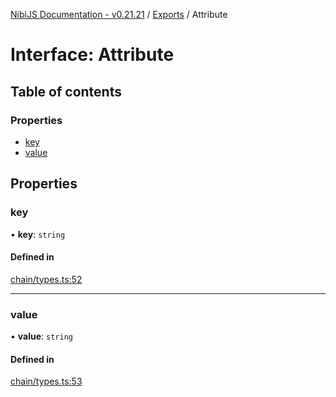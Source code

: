 [NibiJS Documentation - v0.21.21](../intro.md) / [Exports](../modules.md) / Attribute

# Interface: Attribute

## Table of contents

### Properties

- [key](Attribute.md#key)
- [value](Attribute.md#value)

## Properties

### key

• **key**: `string`

#### Defined in

[chain/types.ts:52](https://github.com/NibiruChain/ts-sdk/blob/3bb4cb3/packages/nibijs/src/chain/types.ts#L52)

---

### value

• **value**: `string`

#### Defined in

[chain/types.ts:53](https://github.com/NibiruChain/ts-sdk/blob/3bb4cb3/packages/nibijs/src/chain/types.ts#L53)
